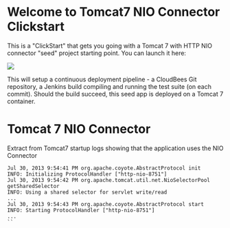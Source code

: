 # Welcome to Tomcat7 NIO Connector Clickstart

This is a "ClickStart" that gets you going with a Tomcat 7 with HTTP NIO connector "seed" project starting point. You can launch it here:

<a href="https://grandcentral.cloudbees.com/?CB_clickstart=https://raw.github.com/CloudBees-community/tomcat7-nio-connector-clickstart/master/clickstart.json"><img src="https://d3ko533tu1ozfq.cloudfront.net/clickstart/deployInstantly.png"/></a>

This will setup a continuous deployment pipeline - a CloudBees Git repository, a Jenkins build compiling and running the test suite (on each commit).
Should the build succeed, this seed app is deployed on a Tomcat 7 container.


# Tomcat 7 NIO Connector

Extract from Tomcat7 startup logs showing that the application uses the NIO Connector

```
Jul 30, 2013 9:54:41 PM org.apache.coyote.AbstractProtocol init
INFO: Initializing ProtocolHandler ["http-nio-8751"]
Jul 30, 2013 9:54:42 PM org.apache.tomcat.util.net.NioSelectorPool getSharedSelector
INFO: Using a shared selector for servlet write/read
...
Jul 30, 2013 9:54:43 PM org.apache.coyote.AbstractProtocol start
INFO: Starting ProtocolHandler ["http-nio-8751"]
...
``






